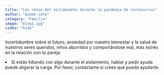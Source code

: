 ```yaml
---
title: "Los retos del aislamiento durante la pandemia de coronavirus"
author: "Aimee cote"
category: "Familia"
image: "blog1.jpg"
video: "hide"
---
```

Incertidumbre sobre el futuro, ansiedad por nuestro bienestar y la salud de nuestros seres queridos, niños aburridos y comportándose mal, más estrés en la relación con tu pareja<br> <li> Si estás lidiando con algo durante el aislamiento, hablar y pedir ayuda puede aligerar la carga. Por favor, contáctame si crees que puedo ayudarte.
